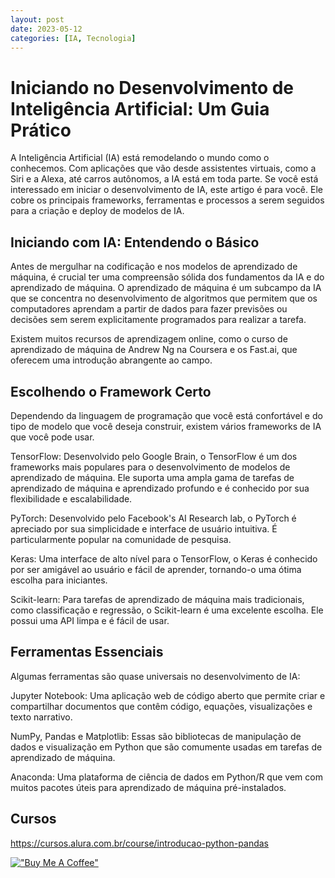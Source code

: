 ```yaml
---
layout: post
date: 2023-05-12
categories: [IA, Tecnologia]
---
```


# Iniciando no Desenvolvimento de Inteligência Artificial: Um Guia Prático

A Inteligência Artificial (IA) está remodelando o mundo como o conhecemos. Com aplicações que vão desde assistentes virtuais, como a Siri e a Alexa, até carros autônomos, a IA está em toda parte. Se você está interessado em iniciar o desenvolvimento de IA, este artigo é para você. Ele cobre os principais frameworks, ferramentas e processos a serem seguidos para a criação e deploy de modelos de IA.

## Iniciando com IA: Entendendo o Básico
Antes de mergulhar na codificação e nos modelos de aprendizado de máquina, é crucial ter uma compreensão sólida dos fundamentos da IA e do aprendizado de máquina. O aprendizado de máquina é um subcampo da IA que se concentra no desenvolvimento de algoritmos que permitem que os computadores aprendam a partir de dados para fazer previsões ou decisões sem serem explicitamente programados para realizar a tarefa.

Existem muitos recursos de aprendizagem online, como o curso de aprendizado de máquina de Andrew Ng na Coursera e os Fast.ai, que oferecem uma introdução abrangente ao campo.

## Escolhendo o Framework Certo
Dependendo da linguagem de programação que você está confortável e do tipo de modelo que você deseja construir, existem vários frameworks de IA que você pode usar.

TensorFlow: Desenvolvido pelo Google Brain, o TensorFlow é um dos frameworks mais populares para o desenvolvimento de modelos de aprendizado de máquina. Ele suporta uma ampla gama de tarefas de aprendizado de máquina e aprendizado profundo e é conhecido por sua flexibilidade e escalabilidade.

PyTorch: Desenvolvido pelo Facebook's AI Research lab, o PyTorch é apreciado por sua simplicidade e interface de usuário intuitiva. É particularmente popular na comunidade de pesquisa.

Keras: Uma interface de alto nível para o TensorFlow, o Keras é conhecido por ser amigável ao usuário e fácil de aprender, tornando-o uma ótima escolha para iniciantes.

Scikit-learn: Para tarefas de aprendizado de máquina mais tradicionais, como classificação e regressão, o Scikit-learn é uma excelente escolha. Ele possui uma API limpa e é fácil de usar.

## Ferramentas Essenciais
Algumas ferramentas são quase universais no desenvolvimento de IA:

Jupyter Notebook: Uma aplicação web de código aberto que permite criar e compartilhar documentos que contêm código, equações, visualizações e texto narrativo.

NumPy, Pandas e Matplotlib: Essas são bibliotecas de manipulação de dados e visualização em Python que são comumente usadas em tarefas de aprendizado de máquina.

Anaconda: Uma plataforma de ciência de dados em Python/R que vem com muitos pacotes úteis para aprendizado de máquina pré-instalados.

## Cursos

https://cursos.alura.com.br/course/introducao-python-pandas

[!["Buy Me A Coffee"](https://user-images.githubusercontent.com/1376749/120938564-50c59780-c6e1-11eb-814f-22a0399623c5.png)](https://www.buymeacoffee.com/govinda777)